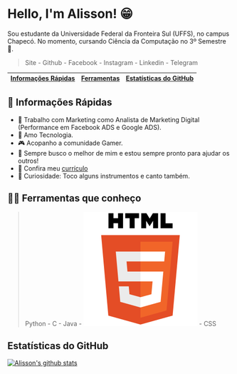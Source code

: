 # Hello, I'm Alisson! 😁

Sou estudante da Universidade Federal da Fronteira Sul (UFFS), no campus Chapecó. No momento, cursando Ciência da Computação no 3º Semestre 🚀.

> Site - Github - Facebook - Instagram - Linkedin - Telegram

| [Informações Rápidas](#fastinf) | [Ferramentas](#languages) | [Estatísticas do GitHub](#stats) |
|---------------------------------|---------------------------|----------------------------------|

<div id='fastinf'/>

## 🏃 Informações Rápidas
- 👔 Trabalho com Marketing como Analista de Marketing Digital (Performance em Facebook ADS e Google ADS).
- 💜 Amo Tecnologia.
- 🎮 Acopanho a comunidade Gamer.
- 💬 Sempre busco o melhor de mim e estou sempre pronto para ajudar os outros!
- 📃 Confira meu [currículo](https://alissonpeloso.tk/)
- 🎵 Curiosidade: Toco alguns instrumentos e canto também.

<div id='languages'/>

## 👨‍💻 Ferramentas que conheço
> Python - C - Java - ![HTML](https://raw.githubusercontent.com/devicons/devicon/master/icons/html5/html5-original-wordmark.svg) - CSS

<div id='stats'/>
  
## Estatísticas do GitHub
[![Alisson's github stats](https://github-readme-stats.vercel.app/api?username=alissonpeloso&show_icons=true&theme=dark)](https://github.com/alissonpeloso/github-readme-stats)

